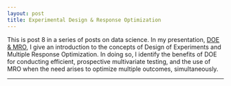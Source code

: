 ```yaml
---
layout: post
title: Experimental Design & Response Optimization
---
```


This is post 8 in a series of posts on data science.  In my presentation, [DOE & MRO](https://github.com/Codr99/Portfolio/blob/master/DOE%26MRO.pdf), I give an introduction to the concepts of Design of Experiments and Multiple Response Optimization.  In doing so, I identify the benefits of DOE for conducting efficient, prospective multivariate testing, and the use of MRO when the need arises to optimize multiple outcomes, simultaneously.

<hr>
